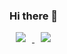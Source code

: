 ### Hi there 👋

<!--
**eodud0582/eodud0582** is a ✨ _special_ ✨ repository because its `README.md` (this file) appears on your GitHub profile.

Here are some ideas to get you started:

- 🔭 I’m currently working on ...
- 🌱 I’m currently learning ...
- 👯 I’m looking to collaborate on ...
- 🤔 I’m looking for help with ...
- 💬 Ask me about ...
- 📫 How to reach me: ...
- 😄 Pronouns: ...
- ⚡ Fun fact: ...
-->

<a href="https://velog.io/@eodud0582">
    <img 
        src="http://img.shields.io/badge/-velog-222222?style=flat&logo=Velog&link=https://velog.io/@eodud0582"
        style="height : auto; margin-left : 10px; margin-right : 10px;"/>
</a>

<a href="https://www.linkedin.com/in/eodud0582/">
    <img 
        src="http://img.shields.io/badge/-LinkedIn-222222?style=flat&logo=LinkedIn&link=https://www.linkedin.com/in/eodud0582/"
        style="height : auto; margin-left : 10px; margin-right : 10px;"/>
</a>

